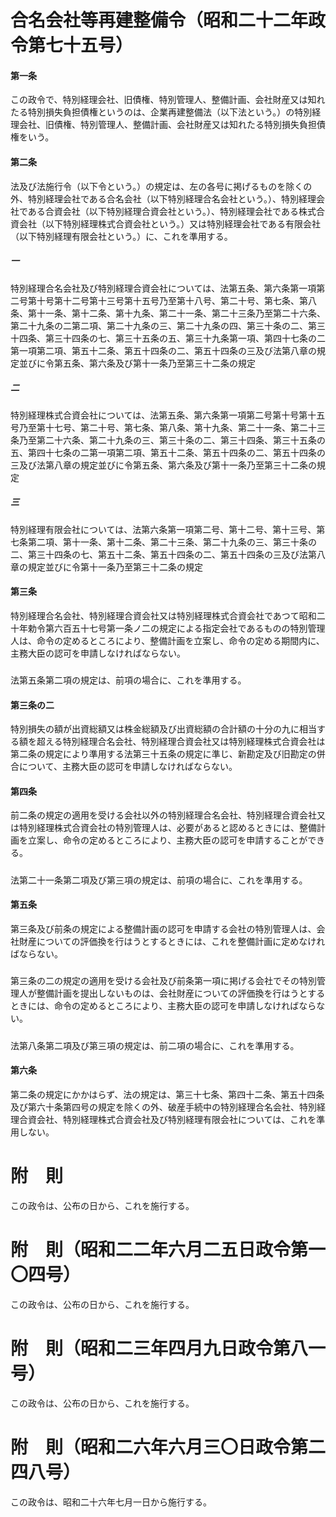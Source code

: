 # 合名会社等再建整備令（昭和二十二年政令第七十五号）
#### 第一条
この政令で、特別経理会社、旧債権、特別管理人、整備計画、会社財産又は知れたる特別損失負担債権というのは、企業再建整備法（以下法という。）の特別経理会社、旧債権、特別管理人、整備計画、会社財産又は知れたる特別損失負担債権をいう。
#### 第二条
法及び法施行令（以下令という。）の規定は、左の各号に掲げるものを除くの外、特別経理会社である合名会社（以下特別経理合名会社という。）、特別経理会社である合資会社（以下特別経理合資会社という。）、特別経理会社である株式合資会社（以下特別経理株式合資会社という。）又は特別経理会社である有限会社（以下特別経理有限会社という。）に、これを準用する。
##### 一
特別経理合名会社及び特別経理合資会社については、法第五条、第六条第一項第二号第十号第十二号第十三号第十五号乃至第十八号、第二十号、第七条、第八条、第十一条、第十二条、第十九条、第二十一条、第二十三条乃至第二十六条、第二十九条の二第二項、第二十九条の三、第二十九条の四、第三十条の二、第三十四条、第三十四条の七、第三十五条の五、第三十九条第一項、第四十七条の二第一項第二項、第五十二条、第五十四条の二、第五十四条の三及び法第八章の規定並びに令第五条、第六条及び第十一条乃至第三十二条の規定
##### 二
特別経理株式合資会社については、法第五条、第六条第一項第二号第十号第十五号乃至第十七号、第二十号、第七条、第八条、第十九条、第二十一条、第二十三条乃至第二十六条、第二十九条の三、第三十条の二、第三十四条、第三十五条の五、第四十七条の二第一項第二項、第五十二条、第五十四条の二、第五十四条の三及び法第八章の規定並びに令第五条、第六条及び第十一条乃至第三十二条の規定
##### 三
特別経理有限会社については、法第六条第一項第二号、第十二号、第十三号、第七条第二項、第十一条、第十二条、第二十三条、第二十九条の三、第三十条の二、第三十四条の七、第五十二条、第五十四条の二、第五十四条の三及び法第八章の規定並びに令第十一条乃至第三十二条の規定
#### 第三条
特別経理合名会社、特別経理合資会社又は特別経理株式合資会社であつて昭和二十年勅令第六百五十七号第一条ノ二の規定による指定会社であるものの特別管理人は、命令の定めるところにより、整備計画を立案し、命令の定める期間内に、主務大臣の認可を申請しなければならない。
##### 
法第五条第二項の規定は、前項の場合に、これを準用する。
#### 第三条の二
特別損失の額が出資総額又は株金総額及び出資総額の合計額の十分の九に相当する額を超える特別経理合名会社、特別経理合資会社又は特別経理株式合資会社は第二条の規定により準用する法第三十五条の規定に準じ、新勘定及び旧勘定の併合について、主務大臣の認可を申請しなければならない。
#### 第四条
前二条の規定の適用を受ける会社以外の特別経理合名会社、特別経理合資会社又は特別経理株式合資会社の特別管理人は、必要があると認めるときには、整備計画を立案し、命令の定めるところにより、主務大臣の認可を申請することができる。
##### 
法第二十一条第二項及び第三項の規定は、前項の場合に、これを準用する。
#### 第五条
第三条及び前条の規定による整備計画の認可を申請する会社の特別管理人は、会社財産についての評価換を行はうとするときには、これを整備計画に定めなければならない。
##### 
第三条の二の規定の適用を受ける会社及び前条第一項に掲げる会社でその特別管理人が整備計画を提出しないものは、会社財産についての評価換を行はうとするときには、命令の定めるところにより、主務大臣の認可を申請しなければならない。
##### 
法第八条第二項及び第三項の規定は、前二項の場合に、これを準用する。
#### 第六条
第二条の規定にかかはらず、法の規定は、第三十七条、第四十二条、第五十四条及び第六十条第四号の規定を除くの外、破産手続中の特別経理合名会社、特別経理合資会社、特別経理株式合資会社及び特別経理有限会社については、これを準用しない。
# 附　則
この政令は、公布の日から、これを施行する。
# 附　則（昭和二二年六月二五日政令第一〇四号）
この政令は、公布の日から、これを施行する。
# 附　則（昭和二三年四月九日政令第八一号）
この政令は、公布の日から、これを施行する。
# 附　則（昭和二六年六月三〇日政令第二四八号）
この政令は、昭和二十六年七月一日から施行する。
